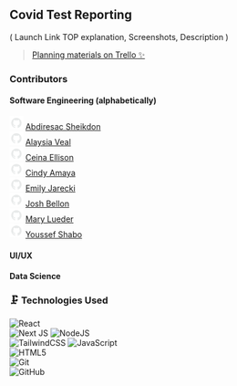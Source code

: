 ## Covid Test Reporting

( Launch Link
  TOP explanation, 
  Screenshots, 
  Description )


> [Planning materials on Trello ✨](https://trello.com/b/ofrxxDPK/covid-test-data-site)<br/>

###  Contributors
#### Software Engineering (alphabetically)
![github logo](/src/assets/github.png) [Abdiresac Sheikdon](https://github.com/sheikdon)<br/>
![github logo](/src/assets/github.png) [Alaysia Veal](https://github.com/AlaysiaVeal)<br/>
![github logo](/src/assets/github.png) [Ceina Ellison](https://github.com/xcbhx)<br/>
![github logo](/src/assets/github.png) [Cindy Amaya](https://github.com/camaya21)<br/>
![github logo](/src/assets/github.png) [Emily Jarecki](https://github.com/EmilyJarecki)<br/>
![github logo](/src/assets/github.png) [Josh Bellon](https://github.com/jathos)<br/>
![github logo](/src/assets/github.png) [Mary Lueder](https://github.com/mjlueder)<br/>
![github logo](/src/assets/github.png) [Youssef Shabo](https://github.com/YoussefShabo)<br/>

#### UI/UX


#### Data Science

### 🗜️ Technologies Used
![React](https://img.shields.io/badge/react-%2320232a.svg?style=for-the-badge&logo=react&logoColor=%2361DAFB)<br />
![Next JS](https://img.shields.io/badge/Next-black?style=for-the-badge&logo=next.js&logoColor=white)
![NodeJS](https://img.shields.io/badge/node.js-6DA55F?style=for-the-badge&logo=node.js&logoColor=white)<br />
![TailwindCSS](https://img.shields.io/badge/tailwindcss-%2338B2AC.svg?style=for-the-badge&logo=tailwind-css&logoColor=white)
![JavaScript](https://img.shields.io/badge/javascript-%23323330.svg?style=for-the-badge&logo=javascript&logoColor=%23F7DF1E)<br/>
![HTML5](https://img.shields.io/badge/html5-%23E34F26.svg?style=for-the-badge&logo=html5&logoColor=white)<br />
![Git](https://img.shields.io/badge/git-%23F05033.svg?style=for-the-badge&logo=git&logoColor=white)<br />
![GitHub](https://img.shields.io/badge/github-%23121011.svg?style=for-the-badge&logo=github&logoColor=white)<br />

